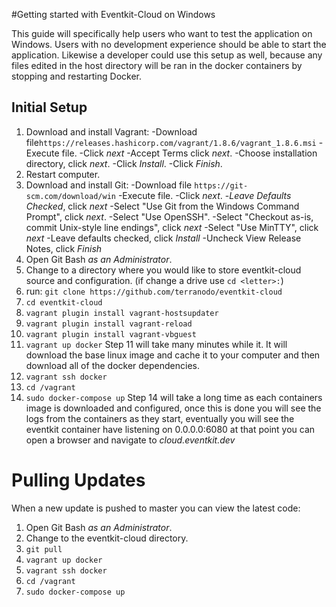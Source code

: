 #Getting started with Eventkit-Cloud on Windows

This guide will specifically help users who want to test the application on Windows.  Users with no development experience should be able to start the application.  Likewise a developer could use this setup as well, because any files edited in the host directory will be ran in the docker containers by stopping and restarting Docker.
## Initial Setup
1. Download and install Vagrant:
   -Download file`https://releases.hashicorp.com/vagrant/1.8.6/vagrant_1.8.6.msi`
   -Execute file.
   -Click *next*
   -Accept Terms click *next*.
   -Choose installation directory, click *next*.
   -Click *Install*.
   -Click *Finish*.
2. Restart computer.
3. Download and install Git:
   -Download file `https://git-scm.com/download/win`
   -Execute file. 
   -Click *next*.
   -_Leave Defaults Checked_, click *next*
   -Select "Use Git from the Windows Command Prompt", click *next*.
   -Select "Use OpenSSH".
   -Select "Checkout as-is, commit Unix-style line endings", click *next*
   -Select "Use MinTTY", click *next*
   -Leave defaults checked, click *Install*
   -Uncheck View Release Notes, click *Finish*
4. Open Git Bash *as an Administrator*.
5. Change to a directory where you would like to store eventkit-cloud source and configuration. (if change a drive use `cd <letter>:`)
6. run: `git clone https://github.com/terranodo/eventkit-cloud`
7. `cd eventkit-cloud`
8. `vagrant plugin install vagrant-hostsupdater`
9. `vagrant plugin install vagrant-reload`
10. `vagrant plugin install vagrant-vbguest`
11. `vagrant up docker`
Step 11 will take many minutes while it.  It will download the base linux image and cache it to your computer and then download all of the docker dependencies.
12. `vagrant ssh docker`
13. `cd /vagrant`
14. `sudo docker-compose up`
Step 14 will take a long time as each containers image is downloaded and configured, once this is done you will see the logs from the containers as they start, eventually you will see the eventkit container have listening on 0.0.0.0:6080 at that point you can open a browser and navigate to *cloud.eventkit.dev*

# Pulling Updates
When a new update is pushed to master you can view the latest code:
1. Open Git Bash *as an Administrator*.
2. Change to the eventkit-cloud directory.
3. `git pull`
4. `vagrant up docker`
5. `vagrant ssh docker`
6. `cd /vagrant`
7. `sudo docker-compose up`